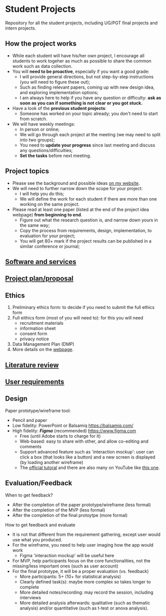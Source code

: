 # Student Projects
Repository for all the student projects, including UG/PGT final projects and intern projects.

## How the project works
- While each student will have his/her own project, I encourage all students to work togeher as much as possible to share the common work such as data collection.
- You will **need to be proactive**, especially if you want a good grade:
  - I will provide general directions, but not step-by-step instructions (you will need to figure these out);
  - Such as finding relevant papers, coming up with new design idea, and exploring implementation options;
  - I am always here to help if you have any question or difficulty: **ask as soon as you can if something is not clear or you got stuck.**
- Have a look of the **previous student projects**:
  - Someone has worked on your topic already; you don't need to start from scratch.
- We will have weekly meetings:
  - In person or online;
  - We will go through each project at the meeting (we may need to split into two groups);
  - You need to **update your progress** since last meeting and discuss any questions/difficulties;
  - **Set the tasks** before next meeting.

## Project topics
- Please see the background and possible ideas [on my website](https://kaixu.me/projects/).
- We will need to further narrow down the scope for your project:
  - I will help you do this;
  - We will define the work for each student if there are more than one working on the same project.  
- Please read at least one paper (listed at the end of the project idea webpage) **from beginning to end**. 
  - Figure out what the research question is, and narrow down yours in the same way;
  - Copy the process from requirements, design, implementation, to evaluation for your project;
  - You will get 80+ mark if the project results can be published in a similar conference or journal;
 
## [Software and services](instructions/software.md)

## [Project plan/proposal](instructions/proposal.md)

## Ethics
1. Preliminary ethics form: to decide if you need to submit the full ethics form
2. Full eithics form (most of you will need to): for this you will need
   - recruitment materials
   - information sheet
   - consent form
   - privacy notice
1. Data Management Plan (DMP)
2. More details on the [webpage](https://workspace.nottingham.ac.uk/pages/viewpage.action?spaceKey=CompSci&title=Research+Ethics+Guidelines+for+Academic+Staff%2C+Researchers+and+Students).

## [Literature review](instructions/literature.md)

## [User requirements](instructions/requirement.md)

## Design
Paper prototype/wireframe tool: 
- Pencil and paper
- Low fidelity: PowerPoint or Balsamiq https://balsamiq.com/
- High fidelity: ***Figma*** (recommended) https://www.figma.com
  - Free (until Adobe starts to charge for it)
  - Web-based: easy to share with other, and allow co-editing and comments
  - Support advanced feature such as 'interaction mockup': user can click a box (that looks like a button) and a new screen is displayed (by loading another wireframe)
  - The [official tutoral](https://help.figma.com/hc/en-us/sections/4405269443991-Figma-for-Beginners-tutorial-4-parts-) and there are also many on YouTube like [this one](https://www.youtube.com/watch?v=eZJOSK4gXl4).

## Evaluation/Feedback

When to get feedback?
- After the completion of the paper prototype/wireframe (less formal)
- After the completion of the MVP (less formal)
- After the completion of the final protoytpe (more formal)

How to get feedback and evaluate 
- It is not that different from the requirement gathering, except user would use what you produced.
- For the wireframe, you need to help user imaging how the app would work
  - Figma 'interaction mockup' will be useful here
- For MVP, help participants focus on the core functionalities, not the missing/less important ones (such as user account)
- For the final prototype, it will be a proper evaluation (vs. feedback)
  - More participants: 5+ (10+ for statistical analysis)
  - Clearly defined task(s): maybe more complex so takes longer to complete
  - More detailed notes/recording: may record the session, including interviews
  - More detailed analysis afterwards: qualitative (such as thematic analysis) and/or quantitative (such as t-test or anova analysis). 
